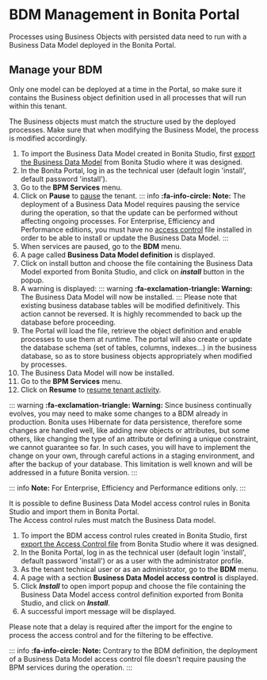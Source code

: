 # BDM Management in Bonita Portal

Processes using Business Objects with persisted data need to run with a Business Data Model deployed in the Bonita Portal.

## Manage your BDM

Only one model can be deployed at a time in the Portal, so make sure it contains the Business object definition used in all processes that will run within this tenant.

The Business objects must match the structure used by the deployed processes. Make sure that when modifying the Business Model, the process is modified accordingly.

1. To import the Business Data Model created in Bonita  Studio, first [export the Business Data Model](define-and-deploy-the-bdm.md) from Bonita  Studio where it was designed.
2. In the Bonita  Portal, log in as the technical user (default login 'install', default password 'install').
3. Go to the **BPM Services** menu.
4. Click on **Pause** to [pause](pause-and-resume-bpm-services.md) the tenant.
   ::: info
   **:fa-info-circle: Note:** The deployment of a Business Data Model requires pausing the service during the operation, so that the update can be performed without affecting ongoing processes. 
   For Enterprise, Efficiency and Performance editions, you must have no [access control](#installAccessControl) file installed in order to be able to install or update the Business Data Model.
   :::
5. When services are paused, go to the **BDM** menu.
6. A page called **Business Data Model definition** is displayed.
7. Click on install button and choose the file containing the Business Data Model exported from Bonita Studio, and click on _**install**_ button in the popup.
8. A warning is displayed:
   ::: warning
   **:fa-exclamation-triangle: Warning:** The Business Data Model will now be installed.
   :::
Please note that existing business database tables will be modified definitively. This action cannot be reversed. It is highly recommended to back up the database before proceeding.
9. The Portal will load the file, retrieve the object definition and enable processes to use them at runtime. The portal will also create or update the database schema (set of tables, columns, indexes...)
in the business database, so as to store business objects appropriately when modified by processes. 
10. The Business Data Model will now be installed.
11. Go to the **BPM Services** menu.
12. Click on **Resume** to [resume tenant activity](pause-and-resume-bpm-services.md).

::: warning
**:fa-exclamation-triangle: Warning:**  Since business continually evolves, you may need to make some changes to a BDM already in production.
Bonita uses Hibernate for data persistence, therefore some changes are handled well, like adding new objects or attributes, but some others, like changing the type of an attribute or defining a unique constraint, we cannot guarantee so far.
In such cases, you will have to implement the change on your own, through careful actions in a staging environment, and after the backup of your database.
This limitation is well known and will be addressed in a future Bonita version.
:::

::: info
**Note:** For Enterprise, Efficiency and Performance editions only.
:::

<a id="installAccessControl"/>

It is possible to define Business Data Model access control rules in Bonita Studio and import them in Bonita Portal.  
The Access control rules must match the Business Data model.

1. To import the BDM access control rules created in Bonita Studio, first [export the Access Control file](bdm-access-control.md) from Bonita Studio where it was designed.
2. In the Bonita Portal, log in as the technical user (default login 'install', default password 'install') or as a user with the administrator profile.
3. As the tenant technical user or as an administrator, go to the **BDM** menu.
4. A page with a section **Business Data Model access control** is displayed.
5. Click **_Install_** to open import popup and choose the file containing the Business Data Model access control definition exported from Bonita Studio, and click on _**Install**_.
6. A successful import message will be displayed.

Please note that a delay is required after the import for the engine to process the access control and for the filtering to be effective.

::: info
**:fa-info-circle: Note:** Contrary to the BDM definition, the deployment of a Business Data Model access control file doesn't require pausing the BPM services during the operation. 
:::
